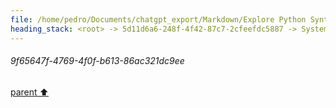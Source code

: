```yaml
---
file: /home/pedro/Documents/chatgpt_export/Markdown/Explore Python Syntax Graphviz.md
heading_stack: <root> -> 5d11d6a6-248f-4f42-87c7-2cfeefdc5887 -> System -> 68c39207-346e-47cf-8c4c-5f153f2ac305 -> System -> aaa27992-bb31-4d04-9962-3478d816a032 -> User -> b6e4ecf9-36bd-4820-af58-e4a9f1f5464f -> Assistant -> 73685182-6dbf-42fb-b01f-65ae86e8c2ec -> Tool -> fba7b060-5569-45ff-8746-e0a25d230d1b -> Assistant -> cd968572-a4a2-4360-887a-120f08b7542f -> Tool -> 0163a4d5-f781-4253-ae6d-1f6b7a26924e -> Assistant -> aaa29628-f8f7-410e-b529-8c997524df22 -> User -> 0dd38e9b-4ebc-479f-b81b-40977ca36cd6 -> Assistant -> 9210ea39-cb8a-4240-9aa8-76d97f5c28af -> Tool -> 00dbaeba-6aed-455d-8e33-fd264ae3ac4e -> Assistant -> aaa2b441-f1df-40aa-88cf-b44a26423358 -> User -> 2cf213fe-d050-4421-8c66-02a043530734 -> Assistant -> 2cdb71f0-0e1f-4921-a8d3-3e9e1906acab -> Tool -> a3edaf30-99c0-4a46-a143-d91577190b12 -> Assistant -> 1fe8f69f-8617-4e0c-bc4e-d4ad44a23fe3 -> Assistant -> aaa27edf-4845-4899-9a38-ceaf1a5d7b5e -> User -> 96b436d5-d3b6-4f5d-b15b-1be00af5d5f2 -> Assistant -> ad084724-69b7-40b4-aecf-925b65dee6d0 -> Tool -> 64ff2b40-db69-4835-9788-7578f111f46f -> Assistant -> aaa217a8-ff5c-43d2-a014-6db1590ad616 -> User -> 6ded173f-4fd2-43ce-b01f-323ef6be8750 -> Assistant -> d0c92034-93f9-4197-8cdc-4d69c7e62459 -> Tool -> aaa2e2a0-b4eb-4a3c-9f31-f32a381933ca -> User -> 74802aec-7aef-4aa3-8aea-bea2923fbaad -> Assistant -> aaa2ca8f-0d98-4714-875a-5386fc48f859 -> User -> 6e64d9ae-d68c-4fc1-8a10-051543acd979 -> Assistant -> ae793d8f-e4d3-49c8-96a7-92f3fff4ba99 -> Tool -> fbabf230-e744-4690-ad63-eca029735b67 -> Assistant -> aaa22663-e915-48c4-bea7-373bfc8baa8b -> User -> 3e6567d5-9f63-4ad4-9d82-ffc5dcb63414 -> Assistant -> 82ee9c8b-dd73-4204-a9c0-1f13781867c5 -> Tool -> f4cbbc7d-9acb-4f14-9ff0-afb79cd6df8d -> Assistant -> aaa28b14-cfa8-4b13-a1fd-e07f25efd2bb -> User -> c3fbc009-0d4a-42cc-ae0d-6b0cb32fd8dc -> Assistant -> e534f1c3-b20f-46c2-80e0-64bcc165c5a1 -> Tool -> 4dcd1b30-3854-4f51-8a5e-266c0a59bd14 -> Assistant -> 66d13b2e-5959-4921-84a5-89d288a8366c -> Assistant -> 63f894c5-ff85-4988-ab2e-42134bf5b694 -> Tool -> f7159119-0af5-4851-b80a-6b08c58fad6d -> Assistant -> aaa2d4d7-d1ed-430a-a1f2-bdc61d08c918 -> User -> 2f9b1583-cde8-4afc-8603-e955c984081c -> Assistant -> 0ded57ae-740a-4d48-8e6b-16b58fdb04e3 -> Assistant -> c10c55e3-10ed-493c-b42f-70b822c66364 -> Tool -> 18640d90-4b55-4261-8724-cda538740a88 -> Assistant -> aaa231bc-71b7-4bb1-81fd-8598f92d88e1 -> User -> c59d6c32-a199-4fb0-8369-fa7be925d4ca -> Assistant -> c5ca7c25-cff8-4e1e-b810-1d25a11c0144 -> Tool -> 11749c64-f95c-4162-ad1e-ebd18c2c7be9 -> Assistant -> aaa205dd-eef7-4543-bbf5-c598be1a2d42 -> User -> 8b61d765-ffe3-4265-850f-75d0d3adcd68 -> Assistant -> b868be6e-d1b4-48d9-87d7-0a038be88429 -> Tool -> e7131f24-8d71-40a0-b483-6b63a6a3f184 -> Assistant -> aaa2e1ff-2cd0-4fa8-8c6c-95847f33dd54 -> User -> 929a760e-d858-41c5-bd9f-ef79d5b1c130 -> Assistant -> 853a1fb2-23ab-404d-aac4-35a12bf2dc27 -> Tool -> a977dc7f-83c5-402b-9c99-f27d287568a5 -> Assistant -> Plan Overview -> Steps -> aaa2e5fc-4e97-49dd-98e3-ec9e76148f93 -> User -> 43af4f57-9e06-496b-b446-9e6318965caa -> Assistant -> 8246446b-8f88-437f-b1cc-1f0648ee40a3 -> Tool -> a4b88ac1-ef38-48d2-9186-a4fd9dff9dd6 -> Assistant -> 3f9392aa-11ef-4e8d-aa8c-43d654ee675b -> Assistant -> fd50d689-d16a-4af9-84c7-90522756385b -> Tool -> 38d93ec2-136c-4778-8f38-fa2d23724b22 -> Assistant -> e0bc9c91-f128-40a3-a23a-45a02c493dae -> Assistant -> 559fae71-0141-4853-abad-cec991e09fa6 -> Tool -> e63c232a-af4d-49c3-9d10-4621f6e9f04b -> Assistant -> aaa2cbad-03a3-475e-854f-26049d3c7b41 -> User -> 4ba3688e-2838-4016-aff2-6eb16d3dc658 -> Assistant -> 3a5ea2f2-314a-4e29-a2d6-5ce87aecd78c -> Tool -> 4e2dcd6c-8e76-40e5-9743-f8c17e091d1a -> Assistant -> aaa2b6ca-9d51-40da-9f03-b87ae0fdaa69 -> User -> 3a7b97a0-9787-4b62-80af-cdc278056fdf -> Assistant -> aaa289dd-9b28-4559-931c-2c735c2be50c -> User -> 36a52660-9f20-44bd-b285-495789192a27 -> Assistant -> 00f1e915-cd88-4c43-989e-984614b5cffc -> Tool -> dd91b394-b35e-4eaa-87c3-fa33b9f1c4dc -> Assistant -> aaa2d4c2-7990-42b2-86d6-d9d9960f506f -> User -> 9f65647f-4769-4f0f-b613-86ac321dc9ee
---
```

###### 9f65647f-4769-4f0f-b613-86ac321dc9ee
[parent ⬆️](#aaa2d4c2-7990-42b2-86d6-d9d9960f506f)
